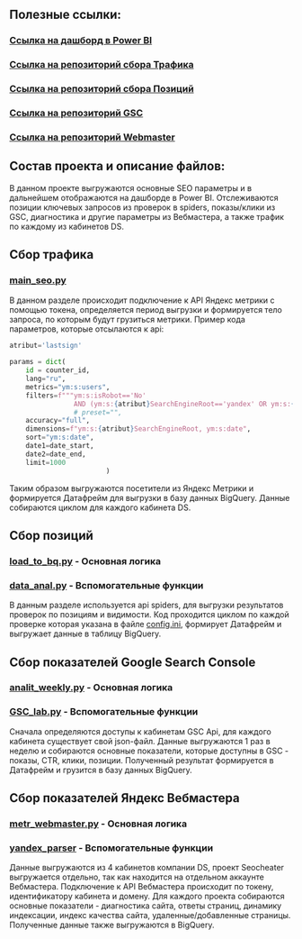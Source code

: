 ## Полезные ссылки:

### [Ссылка на дашборд в Power BI](https://app.powerbi.com/groups/76c4a426-c01b-440d-94cb-ec61e8209060/reports/6dd6fab8-2cdc-4e88-a4a4-45441abd14be/ReportSection?experience=power-bi&clientSideAuth=0)
### [Ссылка на репозиторий сбора Трафика](https://github.com/DigitalStrategyMSK/internal_marketing/tree/main/metrika_seo)
### [Ссылка на репозиторий сбора Позиций](https://github.com/DigitalStrategyMSK/internal_marketing/tree/main/spiders_seo)
### [Ссылка на репозиторий GSC](https://github.com/DigitalStrategyMSK/internal_marketing/tree/main/google_search_console)
### [Ссылка на репозиторий Webmaster](https://github.com/DigitalStrategyMSK/internal_marketing/tree/main/webmaster)

## Состав проекта и описание файлов:
В данном проекте выгружаются основные SEO параметры и в дальнейшем отображаются на дашборде в Power BI.
Отслеживаются позиции ключевых запросов из проверок в spiders, показы/клики из GSC, диагностика и другие параметры из Вебмастера, а также трафик по каждому из кабинетов DS.

## Сбор трафика
### [main_seo.py](https://github.com/DigitalStrategyMSK/internal_marketing/blob/main/metrika_seo/main_seo.py)

В данном разделе происходит подключение к API Яндекс метрики с помощью токена, определяется период выгрузки и формируется тело запроса, по которым будут грузиться метрики.
Пример кода параметров, которые отсылаются к api:
```python
atribut='lastsign'
            
params = dict(
	id = counter_id,
	lang="ru",
	metrics="ym:s:users",
	filters=f"""ym:s:isRobot=='No'
				AND (ym:s:{atribut}SearchEngineRoot=='yandex' OR ym:s:{atribut}SearchEngineRoot=='Google')""",
				# preset="",
	accuracy="full",
	dimensions=f"ym:s:{atribut}SearchEngineRoot, ym:s:date",
	sort="ym:s:date",
	date1=date_start,
	date2=date_end,
	limit=1000
                        )
```
Таким образом выгружаются посетители из Яндекс Метрики и формируется Датафрейм для выгрузки в базу данных BigQuery. Данные собираются циклом для каждого кабинета DS.

## Сбор позиций

### [load_to_bq.py](https://github.com/DigitalStrategyMSK/internal_marketing/blob/main/spiders_seo/load_to_bq.py) - Основная логика
### [data_anal.py](https://github.com/DigitalStrategyMSK/internal_marketing/blob/main/spiders_seo/data_anal.py) - Вспомогательные функции

В данным разделе используется api spiders, для выгрузки результатов проверок по позициям и видимости. Код проходится циклом по каждой проверке которая указана в файле [config.ini](https://github.com/DigitalStrategyMSK/internal_marketing/blob/main/spiders_seo/config.ini), формирует Датафрейм и выгружает данные в таблицу BigQuery.

## Сбор показателей Google Search Console

### [analit_weekly.py](https://github.com/DigitalStrategyMSK/internal_marketing/blob/main/google_search_console/analit_weekly.py) - Основная логика
### [GSC_lab.py](https://github.com/DigitalStrategyMSK/internal_marketing/blob/main/google_search_console/GSC_lab.py) - Вспомогательные функции

Сначала определяются доступы к кабинетам GSC Api, для каждого кабинета существует свой json-файл. Данные выгружаются 1 раз в неделю и собираются основные показатели, которые доступны в GSC - показы, CTR, клики, позиции. Полученный результат формируется в Датафрейм и грузится в базу данных BigQuery.

## Сбор показателей Яндекс Вебмастера

### [metr_webmaster.py](https://github.com/DigitalStrategyMSK/internal_marketing/blob/main/webmaster/metr_webmaster.py) - Основная логика
### [yandex_parser](https://github.com/DigitalStrategyMSK/internal_marketing/blob/main/webmaster/yandex_parser.py) - Вспомогательные функции

Данные выгружаются из 4 кабинетов компании DS, проект Seocheater выгружается отдельно, так как находится на отдельном аккаунте Вебмастера. Подключение к API Вебмастера происходит по токену, идентификатору кабинета и домену. 
Для каждого проекта собираются основные показатели - диагностика сайта, ответы страниц, динамику индексации, индекс качества сайта, удаленные/добавленные страницы. Полученные данные также выгружаются в BigQuery.